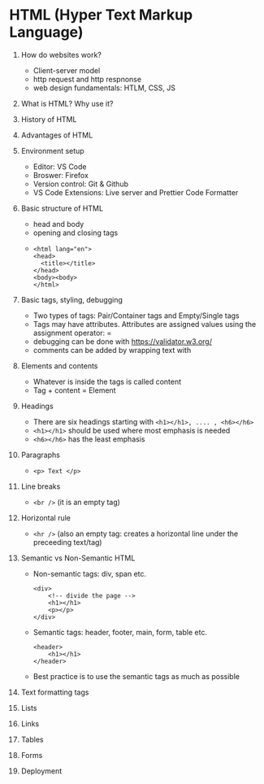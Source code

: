 # HTML (Hyper Text Markup Language)

1. How do websites work?
    - Client-server model
    - http request and http respnonse
    - web design fundamentals: HTLM, CSS, JS

2. What is HTML? Why use it?
3. History of HTML
4. Advantages of HTML
5. Environment setup
    - Editor: VS Code
    - Broswer: Firefox
    - Version control: Git & Github
    - VS Code Extensions: Live server and Prettier Code Formatter 

6. Basic structure of HTML
    - head and body
    - opening and closing tags
    - ```<!DOCTYPE html> <!-- a declaration, not a tag -->
      <html lang="en">
      <head>
        <title></title>
      </head>
      <body><body>
      </html>
      ```

7. Basic tags, styling, debugging
    - Two types of tags: Pair/Container tags and Empty/Single tags
    - Tags may have attributes. Attributes are assigned values using the assignment operator: =
    - debugging can be done with https://validator.w3.org/
    - comments can be added by wrapping text with <!-- COMMENT -->

8. Elements and contents
    - Whatever is inside the tags is called content
    - Tag + content = Element

9. Headings
    - There are six headings starting with ```<h1></h1>, .... , <h6></h6>```
    - ```<h1></h1>``` should be used where most emphasis is needed
    - ```<h6></h6>``` has the least emphasis

10. Paragraphs
    - ```<p> Text </p>```

11. Line breaks
    - ```<br />``` (it is an empty tag)
12. Horizontal rule
    - ```<hr />``` (also an empty tag: creates a horizontal line under the preceeding text/tag)     

13. Semantic vs Non-Semantic HTML

    - Non-semantic tags: div, span etc.
        ```
        <div>
            <!-- divide the page -->
            <h1></h1>
            <p></p>
        </div>
        ```

    - Semantic tags: header, footer, main, form, table etc.
        ```
        <header>
            <h1></h1>
        </header>
        ```
    - Best practice is to use the semantic tags as much as possible

14. Text formatting tags


15. Lists

16. Links

17. Tables

18. Forms

19. Deployment